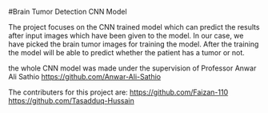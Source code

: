 #Brain Tumor Detection CNN Model

The project focuses on the CNN trained model which can predict the results after input images which have been given to the model. In our case, we have picked the brain tumor images for training the model. After the training the model will be able to predict whether the patient has a tumor or not.

the whole CNN model was made under the supervision of  Professor Anwar Ali Sathio
https://github.com/Anwar-Ali-Sathio 

The contributers for this project are:
https://github.com/Faizan-110
https://github.com/Tasadduq-Hussain
